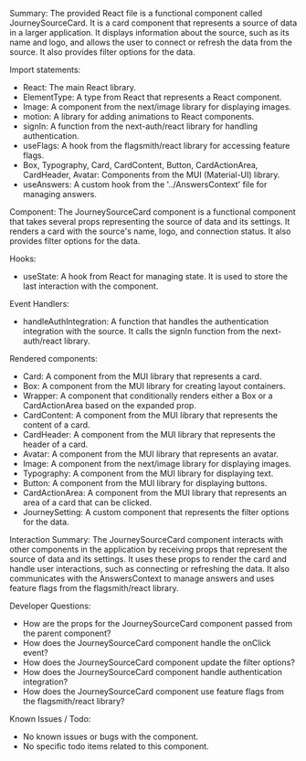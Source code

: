 Summary:
The provided React file is a functional component called JourneySourceCard. It is a card component that represents a source of data in a larger application. It displays information about the source, such as its name and logo, and allows the user to connect or refresh the data from the source. It also provides filter options for the data.

Import statements:
- React: The main React library.
- ElementType: A type from React that represents a React component.
- Image: A component from the next/image library for displaying images.
- motion: A library for adding animations to React components.
- signIn: A function from the next-auth/react library for handling authentication.
- useFlags: A hook from the flagsmith/react library for accessing feature flags.
- Box, Typography, Card, CardContent, Button, CardActionArea, CardHeader, Avatar: Components from the MUI (Material-UI) library.
- useAnswers: A custom hook from the '../AnswersContext' file for managing answers.

Component:
The JourneySourceCard component is a functional component that takes several props representing the source of data and its settings. It renders a card with the source's name, logo, and connection status. It also provides filter options for the data.

Hooks:
- useState: A hook from React for managing state. It is used to store the last interaction with the component.

Event Handlers:
- handleAuthIntegration: A function that handles the authentication integration with the source. It calls the signIn function from the next-auth/react library.

Rendered components:
- Card: A component from the MUI library that represents a card.
- Box: A component from the MUI library for creating layout containers.
- Wrapper: A component that conditionally renders either a Box or a CardActionArea based on the expanded prop.
- CardContent: A component from the MUI library that represents the content of a card.
- CardHeader: A component from the MUI library that represents the header of a card.
- Avatar: A component from the MUI library that represents an avatar.
- Image: A component from the next/image library for displaying images.
- Typography: A component from the MUI library for displaying text.
- Button: A component from the MUI library for displaying buttons.
- CardActionArea: A component from the MUI library that represents an area of a card that can be clicked.
- JourneySetting: A custom component that represents the filter options for the data.

Interaction Summary:
The JourneySourceCard component interacts with other components in the application by receiving props that represent the source of data and its settings. It uses these props to render the card and handle user interactions, such as connecting or refreshing the data. It also communicates with the AnswersContext to manage answers and uses feature flags from the flagsmith/react library.

Developer Questions:
- How are the props for the JourneySourceCard component passed from the parent component?
- How does the JourneySourceCard component handle the onClick event?
- How does the JourneySourceCard component update the filter options?
- How does the JourneySourceCard component handle authentication integration?
- How does the JourneySourceCard component use feature flags from the flagsmith/react library?

Known Issues / Todo:
- No known issues or bugs with the component.
- No specific todo items related to this component.